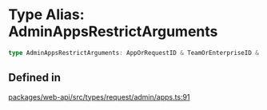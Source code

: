 # Type Alias: AdminAppsRestrictArguments

```ts
type AdminAppsRestrictArguments: AppOrRequestID & TeamOrEnterpriseID & TokenOverridable;
```

## Defined in

[packages/web-api/src/types/request/admin/apps.ts:91](https://github.com/slackapi/node-slack-sdk/blob/main/packages/web-api/src/types/request/admin/apps.ts#L91)
